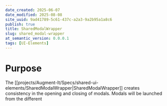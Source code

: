 ```yaml
---
date_created: 2025-06-07
date_modified: 2025-08-08
site_uuid: 9ad41789-5c61-437c-a2a3-9a2b95a1a8c6
publish: true
title: SharedModalWrapper
slug: shared_modal-wrapper
at_semantic_version: 0.0.0.1
tags: [UI-Elements]
---
```

# Purpose
The [[projects/Augment-It/Specs/shared-ui-elements/SharedModalWrapper|SharedModalWrapper]] creates consistency in the opening and closing of modals.  Modals will be launched from the different 